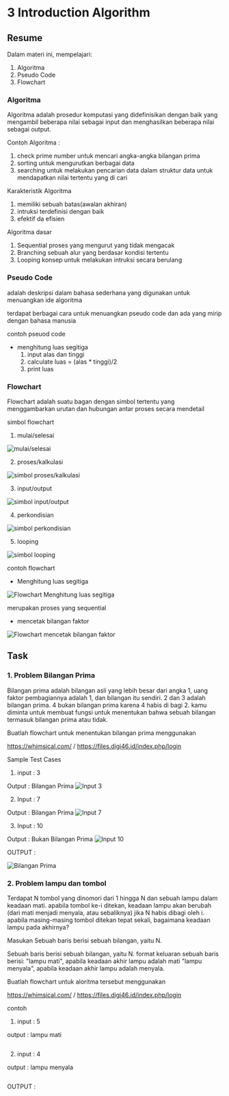 # 3 Introduction Algorithm

## Resume
Dalam materi ini, mempelajari:
1. Algoritma
2. Pseudo Code
3. Flowchart 

### Algoritma
Algoritma adalah prosedur komputasi yang didefinisikan dengan baik yang mengambil beberapa nilai sebagai input dan menghasilkan beberapa nilai sebagai output.

Contoh Algoritma :
1. check prime number
untuk mencari angka-angka bilangan prima
2. sorting
untuk mengurutkan berbagai data
4. searching
untuk melakukan pencarian data dalam struktur data untuk mendapatkan nilai tertentu yang di cari

Karakteristik Algoritma
1. memiliki sebuah batas(awalan akhiran)
2. intruksi terdefinisi dengan baik
3. efektif da efisien

Algoritma dasar
1. Sequential
proses yang mengurut yang tidak mengacak
2. Branching
sebuah alur yang berdasar kondisi tertentu
3. Looping
konsep untuk melakukan intruksi secara berulang

### Pseudo Code
adalah deskripsi dalam bahasa sederhana yang digunakan untuk menuangkan ide algoritma

terdapat berbagai cara untuk menuangkan pseudo code dan ada yang mirip dengan bahasa manusia

contoh pseuod code
- menghitung luas segitiga
    1. input alas dan tinggi
    2. calculate luas = (alas * tinggi)/2
    3. print luas

### Flowchart
Flowchart adalah suatu bagan dengan simbol tertentu yang menggambarkan urutan dan hubungan antar proses secara mendetail

simbol flowchart
1. mulai/selesai

![mulai/selesai](https://github.com/magusabdul/Java-Springboot_Agus-Abdul-Malik/blob/master/3_Introduction%20Algorithm/screenshots/mulai-selesai.PNG)

2. proses/kalkulasi

![simbol proses/kalkulasi](https://github.com/magusabdul/Java-Springboot_Agus-Abdul-Malik/blob/master/3_Introduction%20Algorithm/screenshots/proses.PNG)

3. input/output

![simbol input/output](https://github.com/magusabdul/Java-Springboot_Agus-Abdul-Malik/blob/master/3_Introduction%20Algorithm/screenshots/input-output.PNG)

4. perkondisian

![simbol perkondisian](https://github.com/magusabdul/Java-Springboot_Agus-Abdul-Malik/blob/master/3_Introduction%20Algorithm/screenshots/kondisi.PNG)

5. looping

![simbol looping](https://github.com/magusabdul/Java-Springboot_Agus-Abdul-Malik/blob/master/3_Introduction%20Algorithm/screenshots/looping.PNG)


contoh flowchart
- Menghitung luas segitiga

![Flowchart Menghitung luas segitiga](https://github.com/magusabdul/Java-Springboot_Agus-Abdul-Malik/blob/master/3_Introduction%20Algorithm/screenshots/hitung-luas-segitiga.PNG)

merupakan proses yang sequential

- mencetak bilangan faktor

![Flowchart mencetak bilangan faktor](https://github.com/magusabdul/Java-Springboot_Agus-Abdul-Malik/blob/master/3_Introduction%20Algorithm/screenshots/cetak-bilangan-faktor.PNG)


## Task
### 1. Problem Bilangan Prima
Bilangan prima adalah bilangan asli yang lebih besar dari angka 1, uang faktor pembagiannya adalah 1, dan bilangan itu sendiri. 
2 dan 3 adalah bilangan prima. 4 bukan bilangan prima karena 4 habis di bagi 2. kamu diminta untuk membuat fungsi untuk menentukan 
bahwa sebuah bilangan termasuk bilangan prima atau tidak.

Buatlah flowchart untuk menentukan bilangan prima menggunakan

https://whimsical.com/ / https://files.digi46.id/index.php/login

Sample Test Cases
1. input : 3

Output : Bilangan Prima
![Input 3](https://github.com/magusabdul/Java-Springboot_Agus-Abdul-Malik/blob/master/3_Introduction%20Algorithm/screenshots/hitung-bilangan-prima-input3.PNG)

2. Input : 7

Output : Bilangan Prima
![Input 7](https://github.com/magusabdul/Java-Springboot_Agus-Abdul-Malik/blob/master/3_Introduction%20Algorithm/screenshots/hitung-bilangan-prima-input7.PNG)

3. Input : 10

Output : Bukan Bilangan Prima
![Input 10](https://github.com/magusabdul/Java-Springboot_Agus-Abdul-Malik/blob/master/3_Introduction%20Algorithm/screenshots/hitung-bilangan-prima-input10.PNG)

OUTPUT : 

![Bilangan Prima](https://github.com/magusabdul/Java-Springboot_Agus-Abdul-Malik/blob/master/3_Introduction%20Algorithm/screenshots/hitung-bilangan-prima.PNG)

### 2. Problem lampu dan tombol
Terdapat N tombol yang dinomori dari 1 hingga N dan sebuah lampu dalam keadaan mati. apabila tombol ke-i ditekan, keadaan lampu akan 
berubah (dari mati menjadi menyala, atau sebaliknya) jika N habis dibagi oleh i. apabila masing-masing tombol ditekan tepat sekali, 
bagaimana keadaan lampu pada akhirnya?

Masukan 
Sebuah baris berisi sebuah bilangan, yaitu N.

Sebuah baris berisi sebuah bilangan, yaitu N. format keluaran sebuah baris berisi:
"lampu mati", apabila keadaan akhir lampu adalah mati
"lampu menyala", apabila keadaan akhir lampu adalah menyala.

Buatlah flowchart untuk aloritma tersebut menggunakan

https://whimsical.com/ / https://files.digi46.id/index.php/login

contoh
1. input : 5

output : lampu mati

![]()

2. input : 4

output : lampu menyala

![]()


OUTPUT :

![]()
